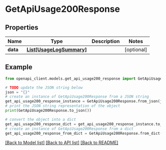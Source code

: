 # GetApiUsage200Response


## Properties

Name | Type | Description | Notes
------------ | ------------- | ------------- | -------------
**data** | [**List[UsageLogSummary]**](UsageLogSummary.md) |  | [optional] 

## Example

```python
from openapi_client.models.get_api_usage200_response import GetApiUsage200Response

# TODO update the JSON string below
json = "{}"
# create an instance of GetApiUsage200Response from a JSON string
get_api_usage200_response_instance = GetApiUsage200Response.from_json(json)
# print the JSON string representation of the object
print(GetApiUsage200Response.to_json())

# convert the object into a dict
get_api_usage200_response_dict = get_api_usage200_response_instance.to_dict()
# create an instance of GetApiUsage200Response from a dict
get_api_usage200_response_from_dict = GetApiUsage200Response.from_dict(get_api_usage200_response_dict)
```
[[Back to Model list]](../README.md#documentation-for-models) [[Back to API list]](../README.md#documentation-for-api-endpoints) [[Back to README]](../README.md)


